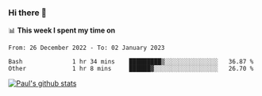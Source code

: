 ### Hi there 👋

📊 **This week I spent my time on**
<!--START_SECTION:waka-->

```text
From: 26 December 2022 - To: 02 January 2023

Bash              1 hr 34 mins    █████████▒░░░░░░░░░░░░░░░   36.87 %
Other             1 hr 8 mins     ██████▓░░░░░░░░░░░░░░░░░░   26.70 %
```

<!--END_SECTION:waka-->


[![Paul's github stats](https://github-readme-stats.vercel.app/api?username=mickeyouyou&theme=dracula&show_icons=true)](https://github.com/anuraghazra/github-readme-stats)
